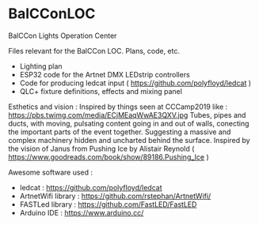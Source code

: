 # BalCConLOC
BalCCon Lights Operation Center

Files relevant for the BalCCon LOC. Plans, code, etc.

- Lighting plan
- ESP32 code for the Artnet DMX LEDstrip controllers
- Code for producing ledcat input ( https://github.com/polyfloyd/ledcat )
- QLC+ fixture definitions, effects and mixing panel

Esthetics and vision :
Inspired by things seen at CCCamp2019 like : https://pbs.twimg.com/media/ECjMEaqWwAE3QXV.jpg 
Tubes, pipes and ducts, with moving, pulsating content going in and out of walls, conecting the important parts of the event together. Suggesting a massive and complex machinery hidden and uncharted behind the surface.
Inspired by the vision of Janus from Pushing Ice by Alistair Reynold ( https://www.goodreads.com/book/show/89186.Pushing_Ice )



Awesome software used  :
- ledcat : https://github.com/polyfloyd/ledcat
- ArtnetWifi library : https://github.com/rstephan/ArtnetWifi/
- FASTLed library : https://github.com/FastLED/FastLED
- Arduino IDE : https://www.arduino.cc/


